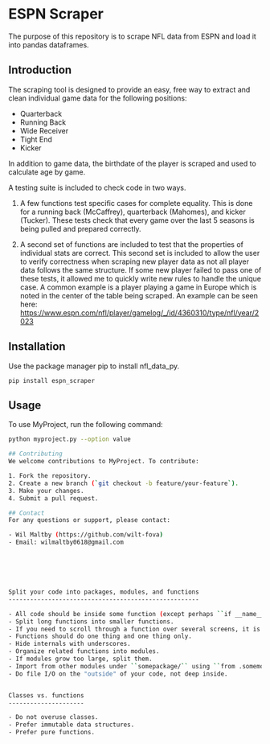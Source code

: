 
# ESPN Scraper

The purpose of this repository is to scrape NFL data from ESPN and load it into pandas dataframes.

## Introduction

The scraping tool is designed to provide an easy, free way to extract and clean individual game data for the following positions: 
- Quarterback
- Running Back
- Wide Receiver
- Tight End
- Kicker

In addition to game data, the birthdate of the player is scraped and used to calculate age by game. 

A testing suite is included to check code in two ways. 

1. A few functions test specific cases for complete equality. This is done for a running back (McCaffrey), quarterback (Mahomes), and kicker (Tucker).
    These tests check that every game over the last 5 seasons is being pulled and prepared correctly. 

2. A second set of functions are included to test that the properties of individual stats are correct. 
This second set is included to allow the user to verify correctness when scraping new player data as not all player data follows the same structure. 
If some new player failed to pass one of these tests, it allowed me to quickly write new rules to handle the unique case. 
A common example is a player playing a game in Europe which is noted in the center of the table being scraped. 
An example can be seen here: https://www.espn.com/nfl/player/gamelog/_/id/4360310/type/nfl/year/2023

## Installation

Use the package manager pip to install nfl_data_py.

`pip install espn_scraper`

## Usage
To use MyProject, run the following command:

```bash
python myproject.py --option value

## Contributing
We welcome contributions to MyProject. To contribute:

1. Fork the repository.
2. Create a new branch (`git checkout -b feature/your-feature`).
3. Make your changes.
4. Submit a pull request.

## Contact
For any questions or support, please contact:

- Wil Maltby (https://github.com/wilt-fova)
- Email: wilmaltby0618@gmail.com






Split your code into packages, modules, and functions
-----------------------------------------------------

- All code should be inside some function (except perhaps ``if __name__ == '__main__':``).
- Split long functions into smaller functions.
- If you need to scroll through a function over several screens, it is probably too long.
- Functions should do one thing and one thing only.
- Hide internals with underscores.
- Organize related functions into modules.
- If modules grow too large, split them.
- Import from other modules under ``somepackage/`` using ``from .somemodule import something``.
- Do file I/O on the "outside" of your code, not deep inside.


Classes vs. functions
---------------------

- Do not overuse classes.
- Prefer immutable data structures.
- Prefer pure functions.






